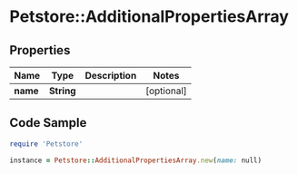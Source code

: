 # Petstore::AdditionalPropertiesArray

## Properties
Name | Type | Description | Notes
------------ | ------------- | ------------- | -------------
**name** | **String** |  | [optional] 

## Code Sample

```ruby
require 'Petstore'

instance = Petstore::AdditionalPropertiesArray.new(name: null)
```


